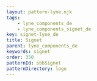 ```yaml
---
layout: pattern-lyne.njk
tags: 
    - lyne_components_de
    - lyne_components_signet_de
key: signet-lyne_de
title: Signet
parent: lyne_components_de
keywords: signet
order: 350
patternId: sbbSignet
patternDirectory: logo 
---
```


